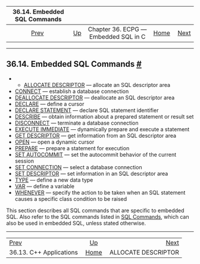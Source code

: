 <!--?xml version="1.0" encoding="UTF-8" standalone="no"?-->

|           36.14. Embedded SQL Commands           |                                                        |                                      |                                                       |                                                                  |
| :----------------------------------------------: | :----------------------------------------------------- | :----------------------------------: | ----------------------------------------------------: | ---------------------------------------------------------------: |
| [Prev](ecpg-cpp.html "36.13. C++ Applications")  | [Up](ecpg.html "Chapter 36. ECPG — Embedded SQL in C") | Chapter 36. ECPG — Embedded SQL in C | [Home](index.html "PostgreSQL 17devel Documentation") |  [Next](ecpg-sql-allocate-descriptor.html "ALLOCATE DESCRIPTOR") |

***

## 36.14. Embedded SQL Commands [#](#ECPG-SQL-COMMANDS)

  * *   [ALLOCATE DESCRIPTOR](ecpg-sql-allocate-descriptor.html) — allocate an SQL descriptor area
* [CONNECT](ecpg-sql-connect.html) — establish a database connection
* [DEALLOCATE DESCRIPTOR](ecpg-sql-deallocate-descriptor.html) — deallocate an SQL descriptor area
* [DECLARE](ecpg-sql-declare.html) — define a cursor
* [DECLARE STATEMENT](ecpg-sql-declare-statement.html) — declare SQL statement identifier
* [DESCRIBE](ecpg-sql-describe.html) — obtain information about a prepared statement or result set
* [DISCONNECT](ecpg-sql-disconnect.html) — terminate a database connection
* [EXECUTE IMMEDIATE](ecpg-sql-execute-immediate.html) — dynamically prepare and execute a statement
* [GET DESCRIPTOR](ecpg-sql-get-descriptor.html) — get information from an SQL descriptor area
* [OPEN](ecpg-sql-open.html) — open a dynamic cursor
* [PREPARE](ecpg-sql-prepare.html) — prepare a statement for execution
* [SET AUTOCOMMIT](ecpg-sql-set-autocommit.html) — set the autocommit behavior of the current session
* [SET CONNECTION](ecpg-sql-set-connection.html) — select a database connection
* [SET DESCRIPTOR](ecpg-sql-set-descriptor.html) — set information in an SQL descriptor area
* [TYPE](ecpg-sql-type.html) — define a new data type
* [VAR](ecpg-sql-var.html) — define a variable
* [WHENEVER](ecpg-sql-whenever.html) — specify the action to be taken when an SQL statement causes a specific class condition to be raised

This section describes all SQL commands that are specific to embedded SQL. Also refer to the SQL commands listed in [SQL Commands](sql-commands.html "SQL Commands"), which can also be used in embedded SQL, unless stated otherwise.

***

|                                                  |                                                        |                                                                  |
| :----------------------------------------------- | :----------------------------------------------------: | ---------------------------------------------------------------: |
| [Prev](ecpg-cpp.html "36.13. C++ Applications")  | [Up](ecpg.html "Chapter 36. ECPG — Embedded SQL in C") |  [Next](ecpg-sql-allocate-descriptor.html "ALLOCATE DESCRIPTOR") |
| 36.13. C++ Applications                          |  [Home](index.html "PostgreSQL 17devel Documentation") |                                              ALLOCATE DESCRIPTOR |
